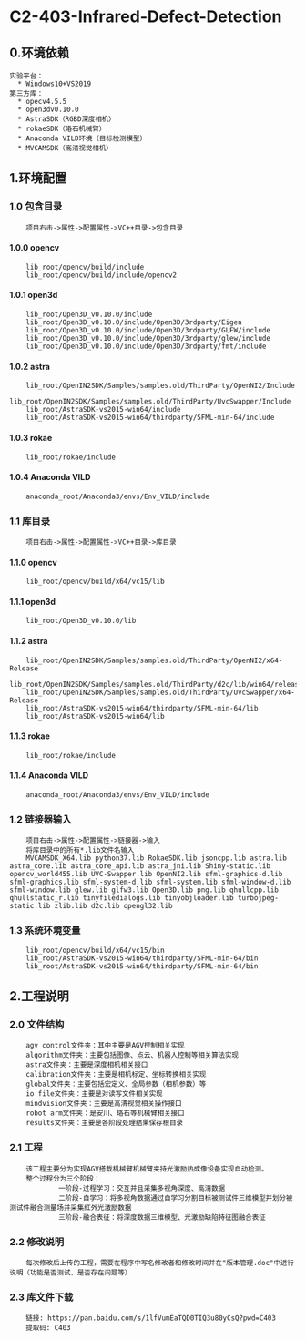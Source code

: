 # C2-403-Infrared-Defect-Detection

## 0.环境依赖
    实验平台：  
      * Windows10+VS2019  
    第三方库：  
      * opecv4.5.5  
      * open3dv0.10.0  
      * AstraSDK（RGBD深度相机）  
      * rokaeSDK（珞石机械臂） 
      * Anaconda VILD环境（目标检测模型）
      * MVCAMSDK（高清视觉相机）
  
## 1.环境配置
### 1.0 包含目录
        项目右击->属性->配置属性->VC++目录->包含目录  
#### 1.0.0 opencv
        lib_root/opencv/build/include
        lib_root/opencv/build/include/opencv2  
#### 1.0.1 open3d
        lib_root/Open3D_v0.10.0/include  
        lib_root/Open3D_v0.10.0/include/Open3D/3rdparty/Eigen  
        lib_root/Open3D_v0.10.0/include/Open3D/3rdparty/GLFW/include  
        lib_root/Open3D_v0.10.0/include/Open3D/3rdparty/glew/include  
        lib_root/Open3D_v0.10.0/include/Open3D/3rdparty/fmt/include  
#### 1.0.2 astra
        lib_root/OpenIN2SDK/Samples/samples.old/ThirdParty/OpenNI2/Include  
        lib_root/OpenIN2SDK/Samples/samples.old/ThirdParty/UvcSwapper/Include  
        lib_root/AstraSDK-vs2015-win64/include  
        lib_root/AstraSDK-vs2015-win64/thirdparty/SFML-min-64/include  
#### 1.0.3 rokae
        lib_root/rokae/include  
#### 1.0.4 Anaconda VILD
        anaconda_root/Anaconda3/envs/Env_VILD/include  
### 1.1 库目录
        项目右击->属性->配置属性->VC++目录->库目录
#### 1.1.0 opencv
        lib_root/opencv/build/x64/vc15/lib  
#### 1.1.1 open3d
        lib_root/Open3D_v0.10.0/lib  
#### 1.1.2 astra
        lib_root/OpenIN2SDK/Samples/samples.old/ThirdParty/OpenNI2/x64-Release  
        lib_root/OpenIN2SDK/Samples/samples.old/ThirdParty/d2c/lib/win64/release  
        lib_root/OpenIN2SDK/Samples/samples.old/ThirdParty/UvcSwapper/x64-Release  
        lib_root/AstraSDK-vs2015-win64/thirdparty/SFML-min-64/lib  
        lib_root/AstraSDK-vs2015-win64/lib  
#### 1.1.3 rokae
        lib_root/rokae/include  
#### 1.1.4 Anaconda VILD
        anaconda_root/Anaconda3/envs/Env_VILD/include  
### 1.2 链接器输入
        项目右击->属性->配置属性->链接器->输入  
        将库目录中的所有*.lib文件名输入
        MVCAMSDK_X64.lib python37.lib RokaeSDK.lib jsoncpp.lib astra.lib astra_core.lib astra_core_api.lib astra_jni.lib Shiny-static.lib opencv_world455.lib UVC-Swapper.lib OpenNI2.lib sfml-graphics-d.lib sfml-graphics.lib sfml-system-d.lib sfml-system.lib sfml-window-d.lib sfml-window.lib glew.lib glfw3.lib Open3D.lib png.lib qhullcpp.lib qhullstatic_r.lib tinyfiledialogs.lib tinyobjloader.lib turbojpeg-static.lib zlib.lib d2c.lib opengl32.lib
### 1.3 系统环境变量
        lib_root/opencv/build/x64/vc15/bin  
        lib_root/AstraSDK-vs2015-win64/thirdparty/SFML-min-64/bin  
        lib_root/AstraSDK-vs2015-win64/thirdparty/SFML-min-64/bin  
        
## 2.工程说明
### 2.0 文件结构
        agv control文件夹：其中主要是AGV控制相关实现  
        algorithm文件夹：主要包括图像、点云、机器人控制等相关算法实现  
        astra文件夹：主要是深度相机相关接口  
        calibration文件夹：主要是相机标定、坐标转换相关实现  
        global文件夹：主要包括宏定义、全局参数（相机参数）等  
        io file文件夹：主要是对读写文件相关实现  
        mindvision文件夹：主要是高清视觉相关操作接口  
        robot arm文件夹：是安川、珞石等机械臂相关接口  
        results文件夹：主要是各阶段处理结果保存根目录
### 2.1 工程
        该工程主要分为实现AGV搭载机械臂机械臂夹持光激励热成像设备实现自动检测。  
        整个过程分为三个阶段：
                一阶段-过程学习：交互并且采集多视角深度、高清数据  
                二阶段-自学习：将多视角数据通过自学习分割目标被测试件三维模型并划分被测试件融合测量场并采集红外光激励数据
                三阶段-融合表征：将深度数据三维模型、光激励缺陷特征图融合表征
### 2.2 修改说明
        每次修改后上传的工程，需要在程序中写名修改者和修改时间并在"版本管理.doc"中进行说明（功能是否测试、是否存在问题等）
### 2.3 库文件下载
        链接: https://pan.baidu.com/s/1lfVumEaTQD0TIQ3u80yCsQ?pwd=C403   
        提取码: C403
